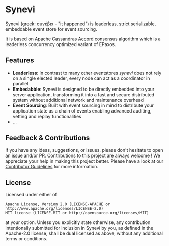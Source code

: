 # Synevi
Synevi (greek: συνέβει - "it happened") is leaderless, strict serializable, embeddable event store for event sourcing. 

It is based on Apache Cassandras [Accord](https://cwiki.apache.org/confluence/download/attachments/188744725/Accord.pdf?version=1&modificationDate=1630847737000&api=v2) consensus algorithm which is a leaderless concurrency optimized variant of EPaxos.

## Features

- **Leaderless**: In contrast to many other eventstores *synevi* does not rely on a single elected leader, every node can act as a coordinator in parallel
- **Embedabble**: Synevi is designed to be directly embedded into your server application, transforming it into a fast and secure distributed system without additional network and maintenance overhead
- **Event Sourcing**: Built with event sourcing in mind to distribute your application state as a chain of events enabling advanced auditing, vetting and replay functionalities
- ...

## Feedback & Contributions

If you have any ideas, suggestions, or issues, please don't hesitate to open an issue and/or PR. Contributions to this project are always welcome ! We appreciate your help in making this project better. Please have a look at our [Contributor Guidelines](./CONTRIBUTING.md) for more information.


## License

Licensed under either of

    Apache License, Version 2.0 (LICENSE-APACHE or http://www.apache.org/licenses/LICENSE-2.0)
    MIT license (LICENSE-MIT or http://opensource.org/licenses/MIT)

at your option. Unless you explicitly state otherwise, any contribution intentionally submitted for inclusion in Synevi by you, as defined in the Apache-2.0 license, shall be dual licensed as above, without any additional terms or conditions. 

